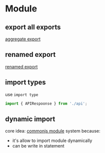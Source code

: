 # Module

## export all exports

[aggregate export](typescript-module-aggregateexport.md)

## renamed export

[renamed export](typescript-module-renamedexport.md)

## import types

use `import type`

```ts
import { APIRespoonse } from './api';
```

## dynamic import

core idea: [commonjs module](javascript-module-of-es-and-commonjs.md) system because:

- it's allow to import module dynamically
- can be write in statement
